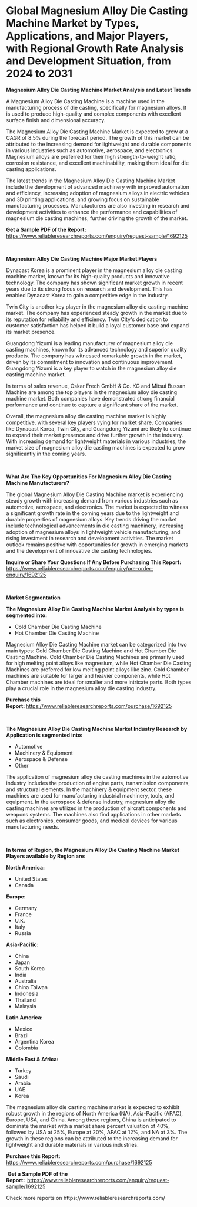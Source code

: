 <p><h1>Global Magnesium Alloy Die Casting Machine Market by Types, Applications, and Major Players, with Regional Growth Rate Analysis and Development Situation, from 2024 to 2031</h1></p><p><strong>Magnesium Alloy Die Casting Machine Market Analysis and Latest Trends</strong></p>
<p><p>A Magnesium Alloy Die Casting Machine is a machine used in the manufacturing process of die casting, specifically for magnesium alloys. It is used to produce high-quality and complex components with excellent surface finish and dimensional accuracy.</p><p>The Magnesium Alloy Die Casting Machine Market is expected to grow at a CAGR of 8.5% during the forecast period. The growth of this market can be attributed to the increasing demand for lightweight and durable components in various industries such as automotive, aerospace, and electronics. Magnesium alloys are preferred for their high strength-to-weight ratio, corrosion resistance, and excellent machinability, making them ideal for die casting applications.</p><p>The latest trends in the Magnesium Alloy Die Casting Machine Market include the development of advanced machinery with improved automation and efficiency, increasing adoption of magnesium alloys in electric vehicles and 3D printing applications, and growing focus on sustainable manufacturing processes. Manufacturers are also investing in research and development activities to enhance the performance and capabilities of magnesium die casting machines, further driving the growth of the market.</p></p>
<p><strong>Get a Sample PDF of the Report:&nbsp;</strong> <a href="https://www.reliableresearchreports.com/enquiry/request-sample/1692125">https://www.reliableresearchreports.com/enquiry/request-sample/1692125</a></p>
<p>&nbsp;</p>
<p><strong>Magnesium Alloy Die Casting Machine Major Market Players</strong></p>
<p><p>Dynacast Korea is a prominent player in the magnesium alloy die casting machine market, known for its high-quality products and innovative technology. The company has shown significant market growth in recent years due to its strong focus on research and development. This has enabled Dynacast Korea to gain a competitive edge in the industry.</p><p>Twin City is another key player in the magnesium alloy die casting machine market. The company has experienced steady growth in the market due to its reputation for reliability and efficiency. Twin City's dedication to customer satisfaction has helped it build a loyal customer base and expand its market presence.</p><p>Guangdong Yizumi is a leading manufacturer of magnesium alloy die casting machines, known for its advanced technology and superior quality products. The company has witnessed remarkable growth in the market, driven by its commitment to innovation and continuous improvement. Guangdong Yizumi is a key player to watch in the magnesium alloy die casting machine market.</p><p>In terms of sales revenue, Oskar Frech GmbH & Co. KG and Mitsui Bussan Machine are among the top players in the magnesium alloy die casting machine market. Both companies have demonstrated strong financial performance and continue to capture a significant share of the market.</p><p>Overall, the magnesium alloy die casting machine market is highly competitive, with several key players vying for market share. Companies like Dynacast Korea, Twin City, and Guangdong Yizumi are likely to continue to expand their market presence and drive further growth in the industry. With increasing demand for lightweight materials in various industries, the market size of magnesium alloy die casting machines is expected to grow significantly in the coming years.</p></p>
<p>&nbsp;</p>
<p><strong>What Are The Key Opportunities For Magnesium Alloy Die Casting Machine Manufacturers?</strong></p>
<p><p>The global Magnesium Alloy Die Casting Machine market is experiencing steady growth with increasing demand from various industries such as automotive, aerospace, and electronics. The market is expected to witness a significant growth rate in the coming years due to the lightweight and durable properties of magnesium alloys. Key trends driving the market include technological advancements in die casting machinery, increasing adoption of magnesium alloys in lightweight vehicle manufacturing, and rising investment in research and development activities. The market outlook remains positive with opportunities for growth in emerging markets and the development of innovative die casting technologies.</p></p>
<p><strong>Inquire or Share Your Questions If Any Before Purchasing This Report:</strong> <a href="https://www.reliableresearchreports.com/enquiry/pre-order-enquiry/1692125">https://www.reliableresearchreports.com/enquiry/pre-order-enquiry/1692125</a></p>
<p>&nbsp;</p>
<p><strong>Market Segmentation</strong></p>
<p><strong>The Magnesium Alloy Die Casting Machine Market Analysis by types is segmented into:</strong></p>
<p><ul><li>Cold Chamber Die Casting Machine</li><li>Hot Chamber Die Casting Machine</li></ul></p>
<p><p>Magnesium Alloy Die Casting Machine market can be categorized into two main types: Cold Chamber Die Casting Machine and Hot Chamber Die Casting Machine. Cold Chamber Die Casting Machines are primarily used for high melting point alloys like magnesium, while Hot Chamber Die Casting Machines are preferred for low melting point alloys like zinc. Cold Chamber machines are suitable for larger and heavier components, while Hot Chamber machines are ideal for smaller and more intricate parts. Both types play a crucial role in the magnesium alloy die casting industry.</p></p>
<p><strong>Purchase this Report:&nbsp;</strong><a href="https://www.reliableresearchreports.com/purchase/1692125">https://www.reliableresearchreports.com/purchase/1692125</a></p>
<p>&nbsp;</p>
<p><strong>The Magnesium Alloy Die Casting Machine Market Industry Research by Application is segmented into:</strong></p>
<p><ul><li>Automotive</li><li>Machinery & Equipment</li><li>Aerospace & Defense</li><li>Other</li></ul></p>
<p><p>The application of magnesium alloy die casting machines in the automotive industry includes the production of engine parts, transmission components, and structural elements. In the machinery & equipment sector, these machines are used for manufacturing industrial machinery, tools, and equipment. In the aerospace & defense industry, magnesium alloy die casting machines are utilized in the production of aircraft components and weapons systems. The machines also find applications in other markets such as electronics, consumer goods, and medical devices for various manufacturing needs.</p></p>
<p>&nbsp;</p>
<p><strong>In terms of Region, the Magnesium Alloy Die Casting Machine Market Players available by Region are:</strong></p>
<p>
    <p> <strong> North America: </strong>
        <ul>
            <li>United States</li>
            <li>Canada</li>
        </ul>
        </p> 
    <p> <strong> Europe: </strong>
        <ul>
            <li>Germany</li>
            <li>France</li>
            <li>U.K.</li>
            <li>Italy</li>
            <li>Russia</li>
        </ul>
        </p> 
    <p> <strong> Asia-Pacific: </strong>
        <ul>
            <li>China</li>
            <li>Japan</li>
            <li>South Korea</li>
            <li>India</li>
            <li>Australia</li>
            <li>China Taiwan</li>
            <li>Indonesia</li>
            <li>Thailand</li>
            <li>Malaysia</li>
        </ul>
        </p> 
    <p> <strong> Latin America: </strong>
        <ul>
            <li>Mexico</li>
            <li>Brazil</li>
            <li>Argentina Korea</li>
            <li>Colombia</li>
        </ul>
        </p> 
    <p> <strong> Middle East & Africa: </strong>
        <ul>
            <li>Turkey</li>
            <li>Saudi</li>
            <li>Arabia</li>
            <li>UAE</li>
            <li>Korea</li>
        </ul>
    </p>
    </p>
<p><p>The magnesium alloy die casting machine market is expected to exhibit robust growth in the regions of North America (NA), Asia-Pacific (APAC), Europe, USA, and China. Among these regions, China is anticipated to dominate the market with a market share percent valuation of 40%, followed by USA at 25%, Europe at 20%, APAC at 12%, and NA at 3%. The growth in these regions can be attributed to the increasing demand for lightweight and durable materials in various industries.</p></p>
<p><strong>Purchase this Report: </strong><a href="https://www.reliableresearchreports.com/purchase/1692125">https://www.reliableresearchreports.com/purchase/1692125</a></p>
<p>&nbsp;<strong>Get a Sample PDF of the Report:&nbsp;&nbsp;</strong><a href="https://www.reliableresearchreports.com/enquiry/request-sample/1692125">https://www.reliableresearchreports.com/enquiry/request-sample/1692125</a></p>
<p><strong></strong></p>
<p>Check more reports on https://www.reliableresearchreports.com/</p>